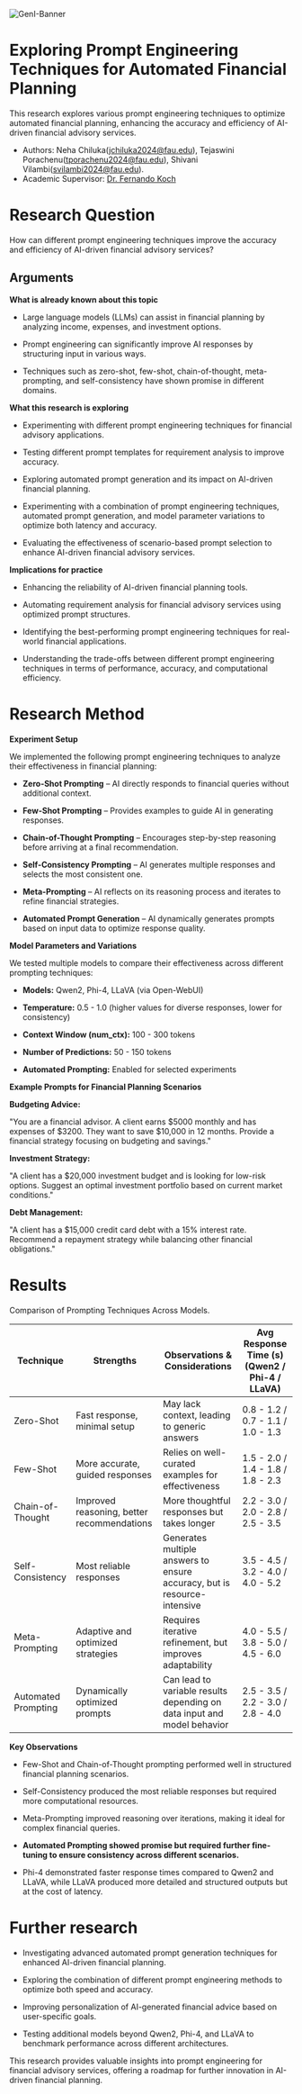 ![GenI-Banner](https://github.com/genilab-fau/genial-fau.github.io/blob/8f1a2d3523f879e1082918c7bba19553cb6e7212/images/geni-lab-banner.png?raw=true)

# Exploring Prompt Engineering Techniques for Automated Financial Planning


This research explores various prompt engineering techniques to optimize automated financial planning, enhancing the accuracy and efficiency of AI-driven financial advisory services.


* Authors: Neha Chiluka(jchiluka2024@fau.edu), Tejaswini Porachenu(tporachenu2024@fau.edu), Shivani Vilambi(svilambi2024@fau.edu). 
* Academic Supervisor: [Dr. Fernando Koch](http://www.fernandokoch.me)

  
# Research Question 

How can different prompt engineering techniques improve the accuracy and efficiency of AI-driven financial advisory services?

## Arguments

**What is already known about this topic**

- Large language models (LLMs) can assist in financial planning by analyzing income, expenses, and investment options.

- Prompt engineering can significantly improve AI responses by structuring input in various ways.

- Techniques such as zero-shot, few-shot, chain-of-thought, meta-prompting, and self-consistency have shown promise in different domains.

**What this research is exploring**

- Experimenting with different prompt engineering techniques for financial advisory applications.

- Testing different prompt templates for requirement analysis to improve accuracy.

- Exploring automated prompt generation and its impact on AI-driven financial planning.

- Experimenting with a combination of prompt engineering techniques, automated prompt generation, and model parameter variations to optimize both latency and accuracy.

- Evaluating the effectiveness of scenario-based prompt selection to enhance AI-driven financial advisory services.

**Implications for practice**

- Enhancing the reliability of AI-driven financial planning tools.

- Automating requirement analysis for financial advisory services using optimized prompt structures.

- Identifying the best-performing prompt engineering techniques for real-world financial applications.

- Understanding the trade-offs between different prompt engineering techniques in terms of performance, accuracy, and computational efficiency.

# Research Method

**Experiment Setup**

We implemented the following prompt engineering techniques to analyze their effectiveness in financial planning:

- **Zero-Shot Prompting** – AI directly responds to financial queries without additional context.

- **Few-Shot Prompting** – Provides examples to guide AI in generating responses.

- **Chain-of-Thought Prompting** – Encourages step-by-step reasoning before arriving at a final recommendation.

- **Self-Consistency Prompting** – AI generates multiple responses and selects the most consistent one.

- **Meta-Prompting** – AI reflects on its reasoning process and iterates to refine financial strategies.

- **Automated Prompt Generation** – AI dynamically generates prompts based on input data to optimize response quality.


**Model Parameters and Variations**

We tested multiple models to compare their effectiveness across different prompting techniques:

- **Models:** Qwen2, Phi-4, LLaVA (via Open-WebUI)

- **Temperature:** 0.5 - 1.0 (higher values for diverse responses, lower for consistency)

- **Context Window (num_ctx):** 100 - 300 tokens

- **Number of Predictions:** 50 - 150 tokens

- **Automated Prompting:** Enabled for selected experiments

**Example Prompts for Financial Planning Scenarios**

**Budgeting Advice:**

"You are a financial advisor. A client earns $5000 monthly and has expenses of $3200. They want to save $10,000 in 12 months. Provide a financial strategy focusing on budgeting and savings."

**Investment Strategy:**

"A client has a $20,000 investment budget and is looking for low-risk options. Suggest an optimal investment portfolio based on current market conditions."

**Debt Management:**

"A client has a $15,000 credit card debt with a 15% interest rate. Recommend a repayment strategy while balancing other financial obligations."
# Results

Comparison of Prompting Techniques Across Models.

| Technique  | Strengths  | Observations & Considerations  | Avg Response Time (s) (Qwen2 / Phi-4 / LLaVA)  |
| ------------ | ------------ | ------------ | ------------ |
| Zero-Shot  | Fast response, minimal setup  |May lack context, leading to generic answers   |  0.8 - 1.2 / 0.7 - 1.1 / 1.0 - 1.3 |
|  Few-Shot |More accurate, guided responses   |  Relies on well-curated examples for effectiveness |  1.5 - 2.0 / 1.4 - 1.8 / 1.8 - 2.3 |
| Chain-of-Thought  | Improved reasoning, better recommendations  | More thoughtful responses but takes longer  |   2.2 - 3.0 / 2.0 - 2.8 / 2.5 - 3.5|
|  Self-Consistency | Most reliable responses  | Generates multiple answers to ensure accuracy, but is resource-intensive  |  3.5 - 4.5 / 3.2 - 4.0 / 4.0 - 5.2|
| Meta-Prompting  | Adaptive and optimized strategies  | Requires iterative refinement, but improves adaptability  |  4.0 - 5.5 / 3.8 - 5.0 / 4.5 - 6.0 |
| Automated Prompting | Dynamically optimized prompts | Can lead to variable results depending on data input and model behavior  |  2.5 - 3.5 / 2.2 - 3.0 / 2.8 - 4.0 |


**Key Observations**

- Few-Shot and Chain-of-Thought prompting performed well in structured financial planning scenarios.

- Self-Consistency produced the most reliable responses but required more computational resources.

- Meta-Prompting improved reasoning over iterations, making it ideal for complex financial queries.

- **Automated Prompting showed promise but required further fine-tuning to ensure consistency across different scenarios.**

- Phi-4 demonstrated faster response times compared to Qwen2 and LLaVA, while LLaVA produced more detailed and structured outputs but at the cost of latency.



# Further research

- Investigating advanced automated prompt generation techniques for enhanced AI-driven financial planning.

- Exploring the combination of different prompt engineering methods to optimize both speed and accuracy.

- Improving personalization of AI-generated financial advice based on user-specific goals.

- Testing additional models beyond Qwen2, Phi-4, and LLaVA to benchmark performance across different architectures.

This research provides valuable insights into prompt engineering for financial advisory services, offering a roadmap for further innovation in AI-driven financial planning.



